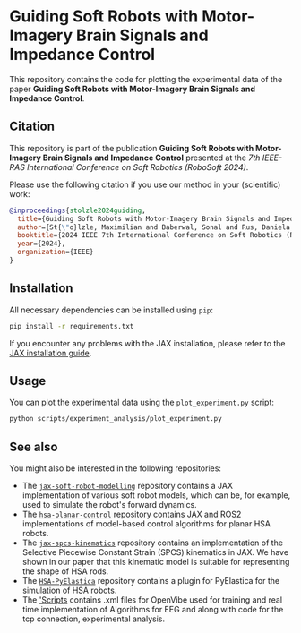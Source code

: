 # Guiding Soft Robots with Motor-Imagery Brain Signals and Impedance Control

This repository contains the code for plotting the experimental data of the paper **Guiding Soft Robots with Motor-Imagery Brain Signals and Impedance Control**.

## Citation

This repository is part of the publication **Guiding Soft Robots with Motor-Imagery Brain Signals and Impedance Control** presented at the 
_7th IEEE-RAS International Conference on Soft Robotics (RoboSoft 2024)_.

Please use the following citation if you use our method in your (scientific) work:

```bibtex
@inproceedings{stolzle2024guiding,
  title={Guiding Soft Robots with Motor-Imagery Brain Signals and Impedance Control},
  author={St{\"o}lzle, Maximilian and Baberwal, Sonal and Rus, Daniela and Coyle, Shirley and Della Santina, Cosimo},
  booktitle={2024 IEEE 7th International Conference on Soft Robotics (RoboSoft)},
  year={2024},
  organization={IEEE}
}
```

## Installation

All necessary dependencies can be installed using `pip`:

```bash
pip install -r requirements.txt
```

If you encounter any problems with the JAX installation, please refer to the [JAX installation guide](https://github.com/google/jax#installation).

## Usage

You can plot the experimental data using the `plot_experiment.py` script:

```bash
python scripts/experiment_analysis/plot_experiment.py
```

## See also

You might also be interested in the following repositories:
 - The [`jax-soft-robot-modelling`](https://github.com/tud-phi/jax-soft-robot-modelling) repository contains a JAX implementation 
 of various soft robot models, which can be, for example, used to simulate the robot's forward dynamics.
 - The [`hsa-planar-control`](https://github.com/tud-phi/hsa-planar-control) repository contains JAX and ROS2 implementations
 of model-based control algorithms for planar HSA robots.
 - The [`jax-spcs-kinematics`](https://github.com/tud-phi/jax-spcs-kinematics) repository contains an implementation
 of the Selective Piecewise Constant Strain (SPCS) kinematics in JAX. We have shown in our paper that this kinematic 
model is suitable for representing the shape of HSA rods.
 - The [`HSA-PyElastica`](https://github.com/tud-phi/HSA-PyElastica) repository contains a plugin for PyElastica
for the simulation of HSA robots.
- The ['Scripts](https://github.com/tud-phi/sr-brain-control/tree/main/scripts) contains .xml files for OpenVibe used for training and real time implementation of Algorithms for EEG and along with code for the tcp connection, experimental analysis.
